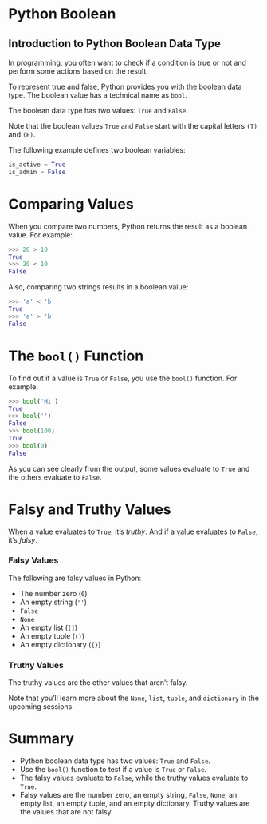 # Python Boolean

## Introduction to Python Boolean Data Type

In programming, you often want to check if a condition is true or not and perform some actions based on the result.

To represent true and false, Python provides you with the boolean data type. The boolean value has a technical name as `bool`.

The boolean data type has two values: `True` and `False`.

Note that the boolean values `True` and `False` start with the capital letters `(T)` and `(F)`.

The following example defines two boolean variables:

```python
is_active = True
is_admin = False
```

# Comparing Values

When you compare two numbers, Python returns the result as a boolean value. For example:

```python
>>> 20 > 10
True
>>> 20 < 10
False
```

Also, comparing two strings results in a boolean value:

```python
>>> 'a' < 'b'
True
>>> 'a' > 'b'
False
```

# The `bool()` Function

To find out if a value is `True` or `False`, you use the `bool()` function. For example:

```python
>>> bool('Hi')
True
>>> bool('')
False
>>> bool(100)
True
>>> bool(0)
False
```

As you can see clearly from the output, some values evaluate to `True` and the others evaluate to `False`.

# Falsy and Truthy Values

When a value evaluates to `True`, it’s *truthy*. And if a value evaluates to `False`, it’s *falsy*.

### Falsy Values

The following are falsy values in Python:

- The number zero (`0`)
- An empty string (`''`)
- `False`
- `None`
- An empty list (`[]`)
- An empty tuple (`()`)
- An empty dictionary (`{}`)

### Truthy Values

The truthy values are the other values that aren’t falsy.

Note that you’ll learn more about the `None`, `list`, `tuple`, and `dictionary` in the upcoming sessions.

# Summary

- Python boolean data type has two values: `True` and `False`.
- Use the `bool()` function to test if a value is `True` or `False`.
- The falsy values evaluate to `False`, while the truthy values evaluate to `True`.
- Falsy values are the number zero, an empty string, `False`, `None`, an empty list, an empty tuple, and an empty dictionary. Truthy values are the values that are not falsy.
